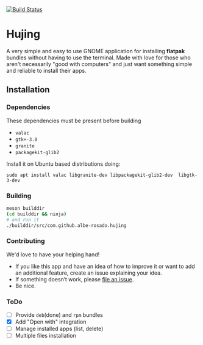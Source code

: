[![Build Status](https://travis-ci.org/albe-rosado/Hujing.svg?branch=master)](https://travis-ci.org/albe-rosado/Hujing)


# Hujing

A very simple and easy to use GNOME application  for installing **flatpak** bundles without having to use the terminal. Made with love for those who aren't necessarily "good with computers" and just want something simple and reliable to install their apps.


## Installation

### Dependencies
These dependencies must be present before building
 - `valac`
 - `gtk+-3.0`
 - `granite`
 - `packagekit-glib2`
 
 Install it on Ubuntu based distributions doing:

 `sudo apt install valac libgranite-dev libpackagekit-glib2-dev  libgtk-3-dev`

### Building
``` bash
meson builddir
(cd builddir && ninja)
# and run it
./builddir/src/com.github.albe-rosado.hujing
```
### Contributing

We'd love to have your helping hand! 
- If you like this app and have an idea of how to improve it or want to add an additional feature, create an issue explaining your idea. 
- If something doesn’t work, please [file an issue](https://github.com/albe-rosado/Hujing/issues/new).
- Be nice.

### ToDo

- [ ] Provide `deb`(done) and `rpm` bundles
- [x] Add "Open with" integration
- [ ] Manage  installed apps (list, delete)
- [ ] Multiple files installation
